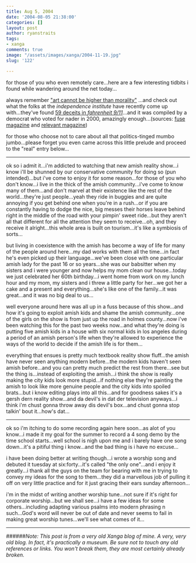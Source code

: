 ```yaml
---
title: Aug 5, 2004
date: '2004-08-05 21:38:00'
categories: []
layout: post
author: ryanstraits
tags:
- xanga
comments: true
image: "/assets/images/xanga/2004-11-19.jpg"
slug: '122'

---
```

for those of you who even remotely care...here are a few interesting tidbits i found while wandering around the net today...

<!-- break -->

always remember <a href="http://www.pfm.org/BPtemplate.cfm?Section=BreakPoint_Home&amp;Template=/ContentManagement/ContentDisplay.cfm&amp;ContentID=13245" target="_blank">"art cannot be higher than morality"</a> ...and check out what the folks at the <em>independence institute</em> have recently come up with...they've found <a href="http://www.davekopel.org/Terror/Fiftysix-Deceits-in-Fahrenheit-911.htm" target="_blank">59 deceits in <em>fahrenheit 9/11</em></a>...and it was compiled by a democrat who voted for nader in 2000, amazingly enough...(sources: <a href="http://www.fusemagazine.net/" target="_blank">fuse magazine</a> and <a href="http://www.relevantmagazine.com/" target="_blank">relevant magazine</a>)

for those who choose not to care about all that politics-tinged mumbo jumbo...please forget you even came across this little prelude and proceed to the "real" entry below...

---

ok so i admit it...i'm addicted to watching that new amish reality show...i know i'll be shunned by our conservative community for doing so (pun intended)...but i've come to enjoy it for some reason...for those of you who don't know...i live in the thick of the amish community...i've come to know many of them...and don't marvel at their existence like the rest of the world...they're just people...yeah they ride in buggies and are quite annoying if you get behind one when you're in a rush...or if you are constantly having to dodge the nice, big messes their horses leave behind right in the middle of the road with your pimpin' sweet ride...but they aren't all that different for all the attention they seem to receive...oh, and they receive it alright...this whole area is built on tourism...it's like a symbiosis of sorts...

but living in coexistence with the amish has become a way of life for many of the people around here...my dad works with them all the time...in fact he's even picked up their language...we've been close with one particular amish lady for the past 16 or so years...she was our babsitter when my sisters and i were younger and now helps my mom clean our house...today we just celebrated her 60th birthday...i went home from work on my lunch hour and my mom, my sisters and i threw a little party for her...we got her a cake and a present and everything...she's like one of the family...it was great...and it was no big deal to us...

well everyone around here was all up in a fuss because of this show...and how it's going to exploit amish kids and shame the amish community...one of the girls on the show is from just up the road in holmes county...now i've been watching this for the past two weeks now...and what they're doing is putting five amish kids in a house with six normal kids in los angeles during a period of an amish person's life when they're allowed to experience the ways of the world to decide if the amish life is for them...

everything that ensues is pretty much textbook reality show fluff...the amish have never seen anything modern before...the modern kids haven't seen amish before...and you can pretty much predict the rest from there...see but the thing is...instead of exploiting the amish...i think the show is really making the city kids look more stupid...if nothing else they're painting the amish to look like more genuine people and the city kids into spoiled brats...but i know editing plays into all this...and for goodness sakes it's a gersh dern reality show...and da devil's in dat der television anyways...i think i'm chust gonna throw away dis devil's box...and chust gonna stop talkin' bout it...how's dat...

---

ok so i'm itching to do some recording again here soon...as alot of you know...i made it my goal for the summer to record a 4 song demo by the time school starts...well school is nigh upon me and i barely have one song down...it's a pitiful thing i know...and the bad thing is i have no excuse...

i have been doing better at writing though...i wrote a worship song and debuted it tuesday at six:forty...it's called "the only one"...and i enjoy it greatly...i thank all the guys on the team for bearing with me in trying to convey my ideas for the song to them...they did a marvellous job of pulling it off on very little practice and for it just gracing their ears sunday afternoon...

i'm in the midst of writing another worship tune...not sure if it's right for corporate worship...but we shall see...i have a few ideas for some others...including adapting various psalms into modern phrasing n such...God's word will never be out of date and never seems to fail in making great worship tunes...we'll see what comes of it...

---

######*Note: This post is from a very old Xanga blog of mine. A very, very old blog. In fact, it's practically a museum. Be sure not to touch any old references or links. You won't break them, they are most certainly already broken.*
